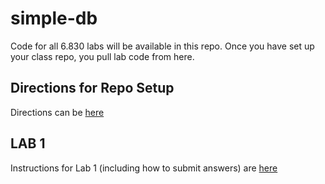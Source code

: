 simple-db
=========

Code for all 6.830 labs will be available in this repo. Once you have set up your class repo, you pull lab code from here.

Directions for Repo Setup
-------------------------

Directions can be [here](https://github.com/MIT-DB-Class/course-info)

LAB 1
-----

Instructions for Lab 1 (including how to submit answers) are [here](https://github.com/MIT-DB-Class/course-info/blob/master/lab1.md)

